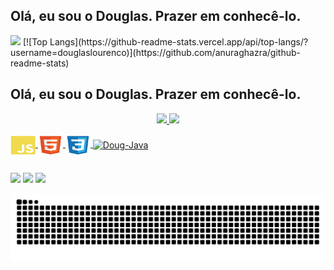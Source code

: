 ## Olá, eu sou o Douglas. Prazer em conhecê-lo.
<div>
  <img src="https://github-readme-stats.vercel.app/api?username=douglaslourenco&show_icons=true&theme=transparent"/>
  [![Top Langs](https://github-readme-stats.vercel.app/api/top-langs/?username=douglaslourenco)](https://github.com/anuraghazra/github-readme-stats)
</div>

## Olá, eu sou o Douglas. Prazer em conhecê-lo.
<div align="center">
  <a href="https://github.com/douglaslourenco">
  <img height="180em" src="[![Top Langs](https://github-readme-stats.vercel.app/api/top-langs/?username=anuraghazra&layout=compact)](https://github.com/anuraghazra/github-readme-stats)"/>
  <img height="180em" src="https://github-readme-stats.vercel.app/api?username=douglaslourenco&show_icons=true&theme=transparent"/>
</div>
<div style="display: inline_block"><br>
  <img align="center" alt="Doug-Js" height="30" width="40" src="https://raw.githubusercontent.com/devicons/devicon/master/icons/javascript/javascript-plain.svg">
  <img align="center" alt="Doug-HTML" height="30" width="40" src="https://raw.githubusercontent.com/devicons/devicon/master/icons/html5/html5-original.svg">
  <img align="center" alt="Doug-CSS" height="30" width="40" src="https://raw.githubusercontent.com/devicons/devicon/master/icons/css3/css3-original.svg">
  <img align="center" alt="Doug-Java" height="30" width="40" src="https://camo.githubusercontent.com/65b616ed4448c46e59c11345a1d49a01adc6d51f9bd6e93ee61d29573e04c597/68747470733a2f2f63646e2e6a7364656c6976722e6e65742f67682f64657669636f6e732f64657669636f6e2f69636f6e732f6a6176612f6a6176612d6f726967696e616c2d776f72646d61726b2e737667">
</div>
  
  ##
 
<div> 
  <a href="https://www.instagram.com/doug.https/" target="_blank"><img src="https://img.shields.io/badge/-Instagram-%23E4405F?style=for-the-badge&logo=instagram&logoColor=white" target="_blank"></a>
  <a href = "mailto:lourenco.douglas02@gmail.com"><img src="https://img.shields.io/badge/-Gmail-%23333?style=for-the-badge&logo=gmail&logoColor=white" target="_blank"></a>
  <a href="https://www.linkedin.com/in/douglas-louren%C3%A7o-25375b209/" target="_blank"><img src="https://img.shields.io/badge/-LinkedIn-%230077B5?style=for-the-badge&logo=linkedin&logoColor=white" target="_blank"></a> 
 
  ![Snake animation](https://github.com/douglas457/douglas457/blob/output/github-contribution-grid-snake.svg)
  
</div>
